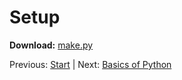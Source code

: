 # Setup

**Download:** [make.py](../src/make.py)

Previous: [Start] | Next: [Basics of Python]

[Start]: ../readme.md
[Basics of Python]: python.md
